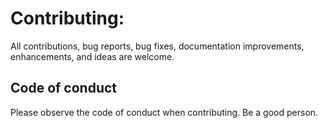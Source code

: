 <h1>Contributing:</h1>

All contributions, bug reports, bug fixes, documentation improvements, enhancements, and ideas are welcome.

## Code of conduct

Please observe the code of conduct when contributing. Be a good person.
